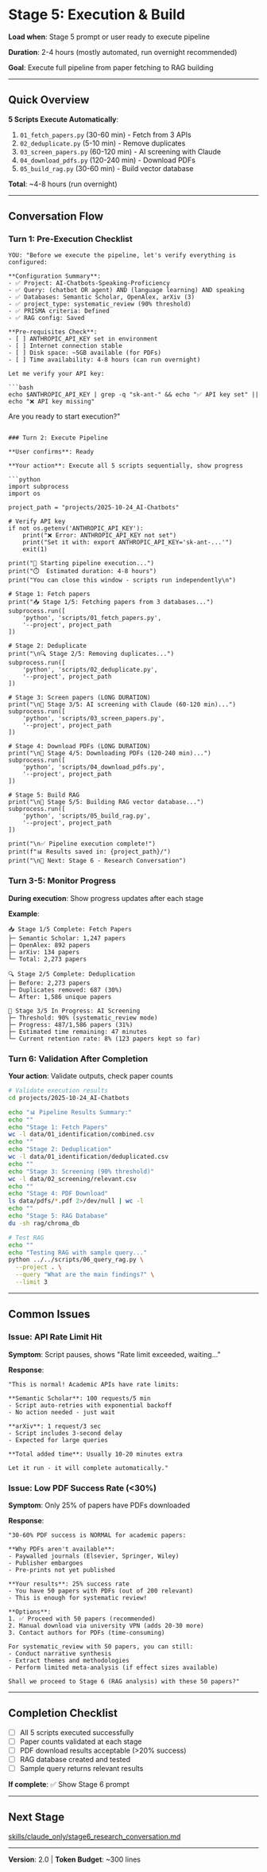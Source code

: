 # Stage 5: Execution & Build

**Load when**: Stage 5 prompt or user ready to execute pipeline

**Duration**: 2-4 hours (mostly automated, run overnight recommended)

**Goal**: Execute full pipeline from paper fetching to RAG building

---

## Quick Overview

**5 Scripts Execute Automatically**:
1. `01_fetch_papers.py` (30-60 min) - Fetch from 3 APIs
2. `02_deduplicate.py` (5-10 min) - Remove duplicates
3. `03_screen_papers.py` (60-120 min) - AI screening with Claude
4. `04_download_pdfs.py` (120-240 min) - Download PDFs
5. `05_build_rag.py` (30-60 min) - Build vector database

**Total**: ~4-8 hours (run overnight)

---

## Conversation Flow

### Turn 1: Pre-Execution Checklist

```
YOU: "Before we execute the pipeline, let's verify everything is configured:

**Configuration Summary**:
- ✅ Project: AI-Chatbots-Speaking-Proficiency
- ✅ Query: (chatbot OR agent) AND (language learning) AND speaking
- ✅ Databases: Semantic Scholar, OpenAlex, arXiv (3)
- ✅ project_type: systematic_review (90% threshold)
- ✅ PRISMA criteria: Defined
- ✅ RAG config: Saved

**Pre-requisites Check**:
- [ ] ANTHROPIC_API_KEY set in environment
- [ ] Internet connection stable
- [ ] Disk space: ~5GB available (for PDFs)
- [ ] Time availability: 4-8 hours (can run overnight)

Let me verify your API key:

```bash
echo $ANTHROPIC_API_KEY | grep -q "sk-ant-" && echo "✅ API key set" || echo "❌ API key missing"
```

Are you ready to start execution?"
```

### Turn 2: Execute Pipeline

**User confirms**: Ready

**Your action**: Execute all 5 scripts sequentially, show progress

```python
import subprocess
import os

project_path = "projects/2025-10-24_AI-Chatbots"

# Verify API key
if not os.getenv('ANTHROPIC_API_KEY'):
    print("❌ Error: ANTHROPIC_API_KEY not set")
    print("Set it with: export ANTHROPIC_API_KEY='sk-ant-...'")
    exit(1)

print("🚀 Starting pipeline execution...")
print("⏱️  Estimated duration: 4-8 hours")
print("You can close this window - scripts run independently\n")

# Stage 1: Fetch papers
print("📥 Stage 1/5: Fetching papers from 3 databases...")
subprocess.run([
    'python', 'scripts/01_fetch_papers.py',
    '--project', project_path
])

# Stage 2: Deduplicate
print("\n🔍 Stage 2/5: Removing duplicates...")
subprocess.run([
    'python', 'scripts/02_deduplicate.py',
    '--project', project_path
])

# Stage 3: Screen papers (LONG DURATION)
print("\n🤖 Stage 3/5: AI screening with Claude (60-120 min)...")
subprocess.run([
    'python', 'scripts/03_screen_papers.py',
    '--project', project_path
])

# Stage 4: Download PDFs (LONG DURATION)
print("\n📄 Stage 4/5: Downloading PDFs (120-240 min)...")
subprocess.run([
    'python', 'scripts/04_download_pdfs.py',
    '--project', project_path
])

# Stage 5: Build RAG
print("\n🧠 Stage 5/5: Building RAG vector database...")
subprocess.run([
    'python', 'scripts/05_build_rag.py',
    '--project', project_path
])

print("\n✅ Pipeline execution complete!")
print(f"📊 Results saved in: {project_path}/")
print("\n🎯 Next: Stage 6 - Research Conversation")
```

### Turn 3-5: Monitor Progress

**During execution**: Show progress updates after each stage

**Example**:
```
📥 Stage 1/5 Complete: Fetch Papers
├─ Semantic Scholar: 1,247 papers
├─ OpenAlex: 892 papers
├─ arXiv: 134 papers
└─ Total: 2,273 papers

🔍 Stage 2/5 Complete: Deduplication
├─ Before: 2,273 papers
├─ Duplicates removed: 687 (30%)
└─ After: 1,586 unique papers

🤖 Stage 3/5 In Progress: AI Screening
├─ Threshold: 90% (systematic_review mode)
├─ Progress: 487/1,586 papers (31%)
├─ Estimated time remaining: 47 minutes
└─ Current retention rate: 8% (123 papers kept so far)
```

### Turn 6: Validation After Completion

**Your action**: Validate outputs, check paper counts

```bash
# Validate execution results
cd projects/2025-10-24_AI-Chatbots

echo "📊 Pipeline Results Summary:"
echo ""
echo "Stage 1: Fetch Papers"
wc -l data/01_identification/combined.csv
echo ""
echo "Stage 2: Deduplication"
wc -l data/01_identification/deduplicated.csv
echo ""
echo "Stage 3: Screening (90% threshold)"
wc -l data/02_screening/relevant.csv
echo ""
echo "Stage 4: PDF Download"
ls data/pdfs/*.pdf 2>/dev/null | wc -l
echo ""
echo "Stage 5: RAG Database"
du -sh rag/chroma_db

# Test RAG
echo ""
echo "Testing RAG with sample query..."
python ../../scripts/06_query_rag.py \
  --project . \
  --query "What are the main findings?" \
  --limit 3
```

---

## Common Issues

### Issue: API Rate Limit Hit

**Symptom**: Script pauses, shows "Rate limit exceeded, waiting..."

**Response**:
```
"This is normal! Academic APIs have rate limits:

**Semantic Scholar**: 100 requests/5 min
- Script auto-retries with exponential backoff
- No action needed - just wait

**arXiv**: 1 request/3 sec
- Script includes 3-second delay
- Expected for large queries

**Total added time**: Usually 10-20 minutes extra

Let it run - it will complete automatically."
```

### Issue: Low PDF Success Rate (<30%)

**Symptom**: Only 25% of papers have PDFs downloaded

**Response**:
```
"30-60% PDF success is NORMAL for academic papers:

**Why PDFs aren't available**:
- Paywalled journals (Elsevier, Springer, Wiley)
- Publisher embargoes
- Pre-prints not yet published

**Your results**: 25% success rate
- You have 50 papers with PDFs (out of 200 relevant)
- This is enough for systematic review!

**Options**:
1. ✅ Proceed with 50 papers (recommended)
2. Manual download via university VPN (adds 20-30 more)
3. Contact authors for PDFs (time-consuming)

For systematic_review with 50 papers, you can still:
- Conduct narrative synthesis
- Extract themes and methodologies
- Perform limited meta-analysis (if effect sizes available)

Shall we proceed to Stage 6 (RAG analysis) with these 50 papers?"
```

---

## Completion Checklist

- [ ] All 5 scripts executed successfully
- [ ] Paper counts validated at each stage
- [ ] PDF download results acceptable (>20% success)
- [ ] RAG database created and tested
- [ ] Sample query returns relevant results

**If complete**: ✅ Show Stage 6 prompt

---

## Next Stage

[skills/claude_only/stage6_research_conversation.md](stage6_research_conversation.md)

---

**Version**: 2.0 | **Token Budget**: ~300 lines
